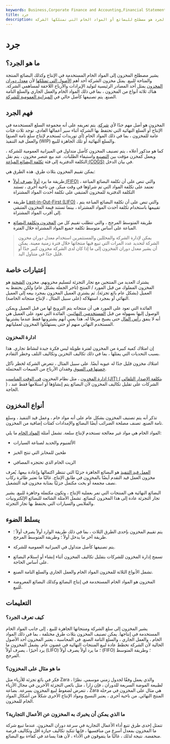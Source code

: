 ```yaml
---
keywords: Business,Corporate Finance and Accounting,Financial Statements
title: جرد
description: الجرد هو مصطلح للبضائع أو المواد الخام التي تمتلكها الشركة.
---
```


# جرد
## ما هو الجرد؟

يشير مصطلح المخزون إلى المواد الخام المستخدمة في الإنتاج وكذلك البضائع المنتجة والمتاحة للبيع. يمثل مخزون الشركة أحد أهم [الأصول التي تمتلكها](/asset) لأن [معدل دوران المخزون](/inventoryturnover) يمثل أحد المصادر الرئيسية لتوليد الإيرادات والأرباح اللاحقة لمساهمي الشركة. هناك ثلاثة أنواع من المخزون ، بما في ذلك المواد الخام والعمل الجاري والسلع التامة الصنع. يتم تصنيفها كأصل حالي في [الميزانية العمومية للشركة](/balancesheet).

## فهم الجرد

المخزون هو أصل مهم جدًا لأي [شركة](/company). يتم تعريفه على أنه مجموعة السلع المستخدمة في الإنتاج أو السلع النهائية التي تحتفظ بها الشركة أثناء سير أعمالها العادي. توجد ثلاث فئات عامة للمخزون ، بما في ذلك المواد الخام (أي توريدات تُستخدم لإنتاج سلع تامة الصنع) والعمل قيد التنفيذ (WIP) والسلع النهائية أو تلك الجاهزة للبيع.

كما هو مذكور أعلاه ، يتم تصنيف المخزون كأصل متداول في الميزانية العمومية للشركة ، ويعمل كمخزن مؤقت بين [التصنيع](/ism-mfg) واستيفاء الطلبات. عند بيع عنصر مخزون ، يتم نقل التكلفة الدفترية إلى فئة [تكلفة البضائع المباعة (COGS)](/cogs) في بيان الدخل.

يمكن تقييم المخزون بثلاث طرق. هذه الطرق هي:

- طريقة ما يرد [أولاً](/fifo) [يصرف أولاً (FIFO)](/fifo) ، والتي تنص على أن تكلفة البضائع المباعة تعتمد على تكلفة المواد التي تم شراؤها في وقت مبكر. من ناحية أخرى ، تستند التكلفة الدفترية للمخزون المتبقي على تكلفة أحدث المواد المشتراة

- طريقة [Last-in-Out-First (LIFO)](/lifo) ، والتي تنص على أن تكلفة البضائع المباعة يتم تقييمها باستخدام تكلفة أحدث المواد المشتراة ، بينما تستند قيمة المخزون المتبقي إلى أقرب المواد المشتراة.

- طريقة المتوسط المرجح ، والتي تتطلب تقييم كل من [المخزون وتكلفة البضائع](/gmroi) المباعة على أساس متوسط تكلفة جميع المواد المشتراة خلال الفترة.

> يمكن لإدارة الشركة والمحللين والمستثمرين استخدام معدل دوران مخزون الشركة لتحديد عدد المرات التي تبيع فيها منتجاتها خلال فترة زمنية معينة. يمكن أن يشير معدل دوران المخزون إلى ما إذا كان لدى الشركة مخزون كبير جدًا أو قليل جدًا في متناول اليد.

>

## إعتبارات خاصة

يشترك العديد من المنتجين مع تجار التجزئة لتسليم مخزونهم. مخزون [الشحنة](/consignment) هو المخزون المملوك من قبل المورد / المنتج (تاجر الجملة بشكل عام) ولكن يحتفظ به العميل (بشكل عام بائع تجزئة). ثم يشتري العميل المخزون بمجرد بيعه إلى العميل النهائي أو بمجرد استهلاكه (على سبيل المثال ، لإنتاج منتجاته الخاصة).

الفائدة التي تعود على المورد هي أن منتجاته يتم الترويج لها من قبل العميل ويمكن الوصول إليها بسهولة من قبل [المستخدمين النهائيين](/end-user). الفائدة التي تعود على العميل هي أنه لا ينفق [رأس المال](/capital) حتى يصبح مربحًا له. هذا يعني أنهم يشترونها فقط عندما يشتريها المستخدم النهائي منهم أو حتى يستهلكوا المخزون لعملياتهم.

### ادارة المخزون

إن امتلاك كمية كبيرة من المخزون لفترة طويلة ليس فكرة جيدة لنشاط تجاري. هذا بسبب التحديات التي يمثلها ، بما في ذلك تكاليف التخزين وتكاليف التلف وخطر التقادم.

امتلاك مخزون قليل جدًا له عيوبه أيضًا. على سبيل المثال ، تتعرض الشركة لخطر تآكل [حصتها في السوق](/marketshare) وفقدان الأرباح من المبيعات المحتملة.

[إدارة المخزون](/inventory-management) ، مثل نظام المخزون [في الوقت المناسب (JIT) (](/jit) [بتكلفة الإصدار التلقائي](/backflush-costing) ) ، الشركات على تقليل تكاليف المخزون لأن البضائع يتم إنشاؤها أو استلامها فقط عند الحاجة.

## أنواع المخزون

تذكر أنه يتم تصنيف المخزون بشكل عام على أنه مواد خام ، وعمل قيد التنفيذ ، وسلع تامة الصنع. تصنف مصلحة الضرائب أيضًا البضائع والإمدادات كفئات إضافية من المخزون.

المواد الخام هي مواد غير معالجة تستخدم لإنتاج سلعة. تشمل أمثلة [المواد الخام](/rawmaterials) ما يلي:

- الألمنيوم والحديد لصناعة السيارات

- طحين للمخابز التي تنتج الخبز

- الزيت الخام الذي تحتجزه المصافي

[العمل قيد التنفيذ](/workinprogress) هو البضائع الجاهزة جزئيًا التي تنتظر اكتمالها وإعادة بيعها. يُعرف مخزون العمل قيد التقدم أيضًا بالمخزون في طابق الإنتاج. غالبًا ما تعتبر طائرة ركاب نصف مجمعة أو يخت مكتمل جزئيًا بمثابة مخزون قيد التشغيل.

البضائع النهائية هي المنتجات التي تمر بعملية الإنتاج ، وتكون مكتملة وجاهزة للبيع. يشير تجار التجزئة عادة إلى هذا المخزون كبضائع. تشمل الأمثلة الشائعة للبضائع الإلكترونيات والملابس والسيارات التي يحتفظ بها تجار التجزئة.

## يسلط الضوء

- يتم تقييم المخزون بإحدى الطرق الثلاث ، بما في ذلك طريقة الوارد أولاً يصرف أولاً ؛ طريقة آخر ما يدخل أولاً ؛ وطريقة المتوسط المرجح.

- يتم تصنيفها كأصل متداول في الميزانية العمومية للشركة.

- تسمح إدارة المخزون للشركات بتقليل تكاليف المخزون أثناء إنشاء أو استلام البضائع على أساس الحاجة.

- تشمل الأنواع الثلاثة للمخزون المواد الخام والعمل الجاري والسلع التامة الصنع.

- المخزون هو المواد الخام المستخدمة في إنتاج البضائع وكذلك البضائع المعروضة للبيع.

## التعليمات

### كيف تعرف الجرد؟

يشير المخزون إلى سلع الشركة ومنتجاتها الجاهزة للبيع ، إلى جانب المواد الخام المستخدمة في إنتاجها. يمكن تصنيف المخزون بثلاث طرق مختلفة ، بما في ذلك المواد الخام ، والعمل الجاري ، والسلع التامة الصنع. في المحاسبة ، يعتبر المخزون أحد الأصول الحالية لأن الشركة تخطط عادة لبيع المنتجات النهائية في غضون عام. يشمل المخزون ما يرد أخيرًا ، يصرف أولاً (LIFO) ؛ ما يرد أولاً يصرف أولاً (FIFO) ؛ وطريقة المتوسط المرجح.

### ما هو مثال على المخزون؟

فكر في بائع تجزئة للأزياء مثل Zara ، والذي يعمل وفقًا لجدول زمني موسمي. نظرًا لطبيعة الموضة السريعة للدوران ، فإن زارا ، مثل بائعي التجزئة الآخرين في مجال الأزياء ، تتعرض لضغوط لبيع المخزون بسرعة. بضاعة Zara هي مثال على المخزون في مرحلة المنتج النهائي. من ناحية أخرى ، يعتبر النسيج ومواد الإنتاج الأخرى شكلاً من أشكال المواد الخام للمخزون.

### ما الذي يمكن أن يخبرك به المخزون عن الأعمال التجارية؟

تتمثل إحدى طرق تتبع أداء الأعمال التجارية في سرعة دوران المخزون. عندما تبيع شركة ما المخزون بمعدل أسرع من منافسيها ، فإنها تتكبد تكاليف حيازة أقل وتكاليف فرصة منخفضة. نتيجة لذلك ، غالبًا ما يتفوقون في الأداء ، لأن هذا يساعد في كفاءة بيع البضائع.

